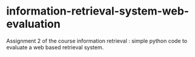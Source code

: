 # information-retrieval-system-web-evaluation
Assignment 2 of the course information retrieval : simple python code to evaluate a web based retrieval system.
